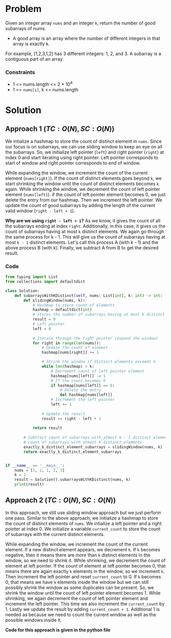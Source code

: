 # Problem
Given an integer array `nums` and an integer `k`, return the number of good subarrays of nums.
- A good array is an array where the number of different integers in that array is exactly k.

For example, [1,2,3,1,2] has 3 different integers: 1, 2, and 3.
A subarray is a contiguous part of an array.

### Constraints
- 1 <= nums.length <= 2 * 10<sup>4</sup>
- 1 <= `nums[i]`, k <= nums.length

# Solution
## Approach 1 $(TC: O(N), SC: O(N))$
We intialize a hashmap to store the count of distinct element in `nums`. Since our focus is on subarrays, we can use sliding window to keep an eye on all the subarrays. So, we initialize left pointer (`left`) and right pointer (`right`) at index 0 and start iterating using right pointer. Left pointer corresponds to start of window and right pointer corresponds to end of window. 

While expanding the window, we increment the count of the current element (`nums[right]`). If the count of distinct elements goes beyond `k`, we start shrinking the window until the count of distinct elements becomes `k` again. While shrinking the window, we decrement the count of left pointer element (`nums[left]`). if the count of left pointer element becomes 0, we just delete the entry from our hashmap. Then we increment the left pointer. We update the count of good subarrays by adding the length of the current valid window (`right - left + 1`).

**Why are we using `right - left + 1`?** As we know, it gives the count of all the subarrays ending at index `right`. Additionally, in this case, it gives us the count of subarrays having at most `k` distinct elements.
We again go through the same process for k - 1. This will give us the count of subarrays having at most `k - 1` distinct elements. Let's call this process A (with k - 1) and the above process B (with k). Finally, we subtract A from B to get the desired result. 

### Code
```python
from typing import List
from collections import defaultdict

class Solution:
    def subarraysWithKDistinct(self, nums: List[int], k: int) -> int:
        def slidingWindow(nums, k):
            # Hashmap to store count of elements
            hashmap = defaultdict(int)
            # Stores the number of subarrays having at most k distinct elements
            result = 0
            # Left pointer
            left = 0
            
            # Iterate through the right pointer (expand the window)
            for right in range(len(nums)):
                # Update the count of element
                hashmap[nums[right]] += 1

                # Shrink the window if distinct elements exceeds k
                while len(hashmap) > k:
                    # Decrement count of left pointer element
                    hashmap[nums[left]] -= 1
                    # If the count becomes 0
                    if hashmap[nums[left]] == 0:
                        # Delete the entry
                        del hashmap[nums[left]]
                    # Increment the left pointer
                    left += 1
                
                # Update the result
                result += right - left + 1  
            
            return result
        
        # Subtract count of subarrays with atmost k - 1 distinct elements from 
        # count of subarrays with atmost k distinct elements 
        exactly_k_distinct_element_subarrays = slidingWindow(nums, k) - slidingWindow(nums, k - 1)
        return exactly_k_distinct_element_subarrays


if __name__ == '__main__':
    nums = [1, 2, 1, 2, 3]
    k = 2
    result = Solution().subarraysWithKDistinct(nums, k)
    print(result)
```

## Approach 2 $(TC: O(N), SC: O(N))$
In this approach, we still use sliding window approach but we just perform one pass. Similar to the above approach, we initialize a hashmap to store the count of distinct elements of `nums`. We intialize a left pointer and a right pointer at index 0. We initialize a variable `current_count` to store the count of subarrays with the current distinct elements. 

While expanding the window, we increment the count of the current element. If a new distinct element appears, we decrement `k`. If `k` becomes negative, then it means there are more than `k` distinct elements in the window, so we need to shrink it. While shrinking, we decrement the count of element at left pointer. If the count of element at left pointer becomes 0, that means there are again exactly `k` elements in the window, so we increment `k`. Then increment the left pointer and reset `current_count` to 0. If `k` becomes 0, that means we have `k` elements inside the window but we can still possibly shrink the window as some duplicates can be present. So, we shrink the window until the count of left pointer element becomes 1. While shrinking, we again decrement the count of left pointer element and increment the left pointer. This time we also increment the `current_count` by 1. Lastly we update the result by adding `current_count + 1`. Additional 1 is needed as because we need to count the current window as well as the possible windows inside it.

**Code for this approach is given in the python file**